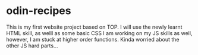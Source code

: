 # odin-recipes
This is my first website project based on TOP. I will use the newly learnt HTML skill, as welll as some basic CSS
I am working on my JS skills as well, however, I am stuck at higher order functions. Kinda worried about the other JS hard parts...